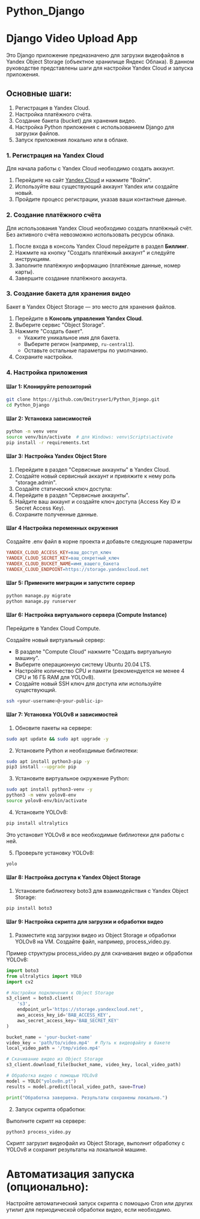 # Python_Django

# Django Video Upload App

Это Django приложение предназначено для загрузки видеофайлов в Yandex Object Storage (объектное хранилище Яндекс Облака). В данном руководстве представлены шаги для настройки Yandex Cloud и запуска приложения.

## Основные шаги:
1. Регистрация в Yandex Cloud.
2. Настройка платёжного счёта.
3. Создание бакета (bucket) для хранения видео.
4. Настройка Python приложения с использованием Django для загрузки файлов.
5. Запуск приложения локально или в облаке.

### 1. Регистрация на Yandex Cloud
Для начала работы с Yandex Cloud необходимо создать аккаунт.

1. Перейдите на сайт [Yandex Cloud](https://cloud.yandex.ru) и нажмите "Войти".
2. Используйте ваш существующий аккаунт Yandex или создайте новый.
3. Пройдите процесс регистрации, указав ваши контактные данные.

### 2. Создание платёжного счёта
Для использования Yandex Cloud необходимо создать платёжный счёт. Без активного счёта невозможно использовать ресурсы облака.

1. После входа в консоль Yandex Cloud перейдите в раздел **Биллинг**.
2. Нажмите на кнопку "Создать платёжный аккаунт" и следуйте инструкциям.
3. Заполните платёжную информацию (платёжные данные, номер карты).
4. Завершите создание платёжного аккаунта.

### 3. Создание бакета для хранения видео
Бакет в Yandex Object Storage — это место для хранения файлов.

1. Перейдите в **Консоль управления Yandex Cloud**.
2. Выберите сервис "Object Storage".
3. Нажмите "Создать бакет".
   - Укажите уникальное имя для бакета.
   - Выберите регион (например, `ru-central1`).
   - Оставьте остальные параметры по умолчанию.
4. Сохраните настройки.

### 4. Настройка приложения

#### Шаг 1: Клонируйте репозиторий

```bash
git clone https://github.com/Dmitryser1/Python_Django.git
cd Python_Django
```

#### Шаг 2: Установка зависимостей

```bash
python -m venv venv
source venv/bin/activate  # для Windows: venv\Scripts\activate
pip install -r requirements.txt
```


#### Шаг 3: Настройка Yandex Object Store

1. Перейдите в раздел "Сервисные аккаунты" в Yandex Cloud.
2. Создайте новый сервисный аккаунт и привяжите к нему роль "storage.admin".
3. Создайте статический ключ доступа:
4. Перейдите в раздел "Сервисные аккаунты".
5. Найдите ваш аккаунт и создайте ключ доступа (Access Key ID и Secret Access Key).
6. Сохраните полученные данные.

#### Шаг 4 Настройка переменных окружения

Создайте .env файл в корне проекта и добавьте следующие параметры

```makefile
YANDEX_CLOUD_ACCESS_KEY=ваш_доступ_ключ
YANDEX_CLOUD_SECRET_KEY=ваш_секретный_ключ
YANDEX_CLOUD_BUCKET_NAME=имя_вашего_бакета
YANDEX_CLOUD_ENDPOINT=https://storage.yandexcloud.net
```

#### Шаг 5: Примените миграции и запустите сервер

```bash
python manage.py migrate
python manage.py runserver
```


#### Шаг 6: Настройка виртуального сервера (Compute Instance)
Перейдите в Yandex Cloud Compute.

Создайте новый виртуальный сервер:  

- В разделе "Compute Cloud" нажмите "Создать виртуальную машину".
- Выберите операционную систему Ubuntu 20.04 LTS.
- Настройте количество CPU и памяти (рекомендуется не менее 4 CPU и 16 ГБ RAM для YOLOv8).
- Создайте новый SSH ключ для доступа или используйте существующий.

```bash
ssh <your-username>@<your-public-ip>
```

#### Шаг 7: Установка YOLOv8 и зависимостей

1. Обновите пакеты на сервере:

```bash
sudo apt update && sudo apt upgrade -y
```
2. Установите Python и необходимые библиотеки:

```bash
sudo apt install python3-pip -y
pip3 install --upgrade pip
```
3. Установите виртуальное окружение Python:

```bash
sudo apt install python3-venv -y
python3 -m venv yolov8-env
source yolov8-env/bin/activate
```
4. Установите YOLOv8:

```bash
pip install ultralytics
```
Это установит YOLOv8 и все необходимые библиотеки для работы с ней.


5. Проверьте установку YOLOv8:

```bash
yolo
```

#### Шаг 8: Настройка доступа к Yandex Object Storage

1. Установите библиотеку boto3 для взаимодействия с Yandex Object Storage:

```bash
pip install boto3
```

#### Шаг 9: Настройка скрипта для загрузки и обработки видео

1. Разместите код загрузки видео из Object Storage и обработки YOLOv8 на VM. Создайте файл, например, process_video.py.

Пример структуры process_video.py для скачивания видео и обработки YOLOv8:

```python
import boto3
from ultralytics import YOLO
import cv2

# Настройки подключения к Object Storage
s3_client = boto3.client(
    's3',
    endpoint_url='https://storage.yandexcloud.net',
    aws_access_key_id='ВАШ_ACCESS_KEY',
    aws_secret_access_key='ВАШ_SECRET_KEY'
)

bucket_name = 'your-bucket-name'
video_key = 'path/to/video.mp4'  # Путь к видеофайлу в бакете
local_video_path = '/tmp/video.mp4'

# Скачивание видео из Object Storage
s3_client.download_file(bucket_name, video_key, local_video_path)

# Обработка видео с помощью YOLOv8
model = YOLO("yolov8n.pt")
results = model.predict(local_video_path, save=True)

print("Обработка завершена. Результаты сохранены локально.")
```

2. Запуск скрипта обработки:

Выполните скрипт на сервере:

```bash
python3 process_video.py
```
Скрипт загрузит видеофайл из Object Storage, выполнит обработку с YOLOv8 и сохранит результаты на локальной машине.

# Автоматизация запуска (опционально):

Настройте автоматический запуск скрипта с помощью Cron или других утилит для периодической обработки видео, если необходимо.
